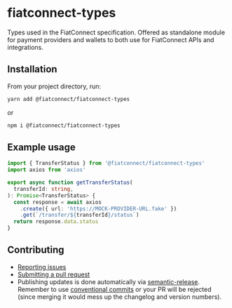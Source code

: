 # fiatconnect-types

Types used in the FiatConnect specification. Offered as standalone module for payment providers and
wallets to both use for FiatConnect APIs and integrations.

## Installation

From your project directory, run:

```bash
yarn add @fiatconnect/fiatconnect-types
```

or

```bash
npm i @fiatconnect/fiatconnect-types
```

## Example usage

```typescript
import { TransferStatus } from '@fiatconnect/fiatconnect-types'
import axios from 'axios'

export async function getTransferStatus(
  transferId: string,
): Promise<TransferStatus> {
  const response = await axios
    .create({ url: 'https://MOCK-PROVIDER-URL.fake' })
    .get(`/transfer/${transferId}/status`)
  return response.data.status
}
```

## Contributing

- [Reporting issues](https://github.com/fiatconnect/fiatconnect-types/issues)
- [Submitting a pull request](https://github.com/fiatconnect/fiatconnect-types/pulls)
- Publishing updates is done automatically via [semantic-release](https://github.com/semantic-release/semantic-release).
  Remember to use [conventional commits](https://www.conventionalcommits.org/en/v1.0.0/) or your PR will be rejected (since
  merging it would mess up the changelog and version numbers).
